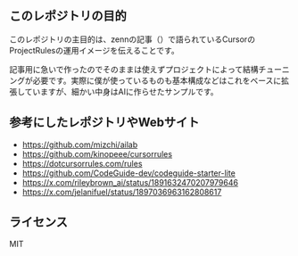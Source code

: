 ## このレポジトリの目的

このレポジトリの主目的は、zennの記事（）で語られているCursorのProjectRulesの運用イメージを伝えることです。

記事用に急いで作ったのでそのままは使えずプロジェクトによって結構チューニングが必要です。実際に僕が使っているものも基本構成などはこれをベースに拡張していますが、細かい中身はAIに作らせたサンプルです。

## 参考にしたレポジトリやWebサイト

- https://github.com/mizchi/ailab 
- https://github.com/kinopeee/cursorrules
- https://dotcursorrules.com/rules
- https://github.com/CodeGuide-dev/codeguide-starter-lite
- https://x.com/rileybrown_ai/status/1891632470207979646
- https://x.com/jelanifuel/status/1897036963162808617

## ライセンス
MIT